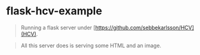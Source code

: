 # flask-hcv-example
> Running a flask server under [https://github.com/sebbekarlsson/HCV](HCV).

> All this server does is serving some HTML and an image.
